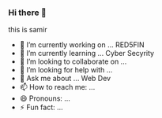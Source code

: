### Hi there 👋
this is samir

<!--
**Samiriiit/Samiriiit** is a ✨ _special_ ✨ repository because its `README.md` (this file) appears on your GitHub profile.

Here are some ideas to get you started:
-->
- 🔭 I’m currently working on ... RED5FIN
- 🌱 I’m currently learning ... Cyber Secyrity
- 👯 I’m looking to collaborate on ...
- 🤔 I’m looking for help with ...
- 💬 Ask me about ...   Web Dev
- 📫 How to reach me: ...
- 😄 Pronouns: ...
- ⚡ Fun fact: ...

